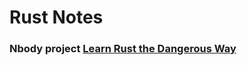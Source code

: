 # Rust Notes

### Nbody project [Learn Rust the Dangerous Way](asdfhttp://cliffle.com/p/dangerust/)
